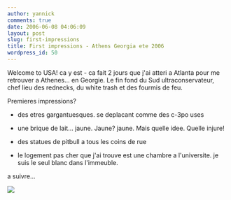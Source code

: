 ```yaml
---
author: yannick
comments: true
date: 2006-06-08 04:06:09
layout: post
slug: first-impressions
title: First impressions - Athens Georgia ete 2006
wordpress_id: 50
---
```


Welcome to USA!
ca y est - ca fait 2 jours que j'ai atteri a Atlanta pour me retrouver a Athenes... en Georgie. Le fin fond du Sud ultraconservateur, chef lieu des rednecks, du white trash et des fourmis de feu.

Premieres impressions?



	
  * des etres gargantuesques. se deplacant comme des c-3po uses

	
  * une brique de lait... jaune. Jaune? jaune. Mais quelle idee. Quelle injure!

	
  * des statues de pitbull a tous les coins de rue

	
  * le logement pas cher que j'ai trouve est une chambre a l'universite. je suis le seul blanc dans l'immeuble.


a suivre...


![](http://yannick.poulet.org/wordpress/wp-content/uploads/2006/06/bulldog.jpg)
